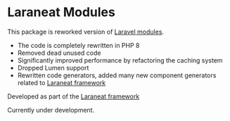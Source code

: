 # Laraneat Modules

This package is reworked version of [Laravel modules](https://github.com/nWidart/laravel-modules/).

- The code is completely rewritten in PHP 8
- Removed dead unused code
- Significantly improved performance by refactoring the caching system
- Dropped Lumen support
- Rewritten code generators, added many new component generators related to [Laraneat framework](https://github.com/laraneat/laraneat)

Developed as part of the [Laraneat framework](https://github.com/laraneat/laraneat)

Currently under development.
